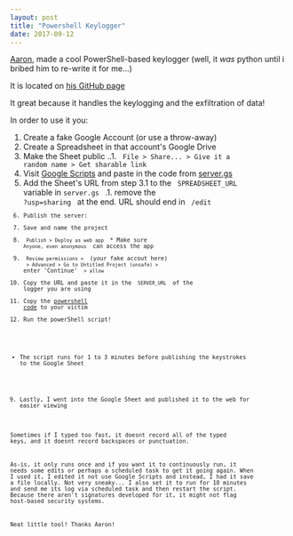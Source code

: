 ```yaml
---
layout: post
title: "Powershell Keylogger"
date: 2017-09-12
---
```


[Aaron](http://aaronmreyes.com/ "Aaron's Webpage"), made a cool PowerShell-based keylogger 
(well, it *was* python until i bribed him to re-write it for me...) 

It is located on [ his GitHub page](https://github.com/a-rey/bitflip/tree/master/keylogger "Aaron's Keylogger")

It great because it handles the keylogging and the exfiltration of data!

In order to use it you: 
1. Create a fake Google Account (or use a throw-away)
2. Create a Spreadsheet in that account's Google Drive
3. Make the Sheet public
..1. <code> File > Share... > Give it a random name > Get sharable link </code>
4. Visit [Google Scripts](https://www.google.com/script/start/) and paste in the code from [server.gs](https://raw.githubusercontent.com/a-rey/bitflip/master/keylogger/server.gs)
5. Add the Sheet's URL from step 3.1 to the <code> SPREADSHEET_URL </code> variable in <code>server.gs </code>
  .1. remove the <code> ?usp=sharing </code> at the end. URL should end in <code> /edit <code> 
6. Publish the server: 
  1. Save and name the project
  2. <code> Publish > Deploy as web app </code>
    * Make sure <code> Anyone, even anonymous </code> can access the app
  3. <code> Review permissions > </code> (your fake accout here) <code> > Advanced > Go to Untitled Project (unsafe) > </code> enter 'Continue' <code> > allow </code>
  4. Copy the URL and paste it in the <code> SERVER_URL </code> of the logger you are using
7. Copy the [powershell code](https://raw.githubusercontent.com/a-rey/bitflip/master/keylogger/windows/logger.ps1) to your victim
8. Run the powerShell script! 
  * The script runs for 1 to 3 minutes before publishing the keystrokes to the Google Sheet
9. Lastly, I went into the Google Sheet and published it to the web for easier viewing

Sometimes if I typed too fast, it doesnt record all of the typed keys, and it doesnt record backspaces or punctuation. 

As-is, it only runs once and if you want it to continuously run, it needs some edits or perhaps a scheduled task to get it going again. When I used it, I edited it not use Google Scripts and instead, I had it save a file locally. Not very sneaky... I also set it to run for 10 minutes and send me its log via scheduled task and then restart the script. Because there aren't signatures developed for it, it might not flag host-based security systems. 

Neat little tool! Thanks Aaron!
